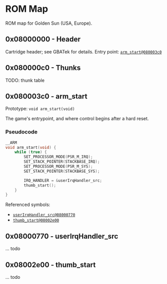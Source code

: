 # ROM Map

ROM map for Golden Sun (USA, Europe).

## 0x08000000 - Header

Cartridge header; see GBATek for details.  Entry point: [`arm_start@080003c0`](#0x080003c0---arm_start)

## 0x080000c0 - Thunks

TODO: thunk table

## 0x080003c0 - arm\_start

Prototype: `void arm_start(void)`

The game's entrypoint, and where control begins after a hard reset.

### Pseudocode

```C
__ARM
void arm_start(void) {
    while (true) {
        SET_PROCESSOR_MODE(PSR_M_IRQ);
        SET_STACK_POINTER(STACKBASE_IRQ);
        SET_PROCESSOR_MODE(PSR_M_SYS);
        SET_STACK_POINTER(STACKBASE_SYS);

        IRQ_HANDLER = &userIrqHandler_src;
        thumb_start();
    }
}
```

Referenced symbols:
* [`userIrqHandler_src@08000770`](#0x08000770---userirqhandler_src)
* [`thumb_start@08002e00`](#0x08002e00---thumb_start)

## 0x08000770 - userIrqHandler\_src

... todo

## 0x08002e00 - thumb\_start

... todo

